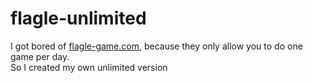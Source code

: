 # flagle-unlimited

I got bored of [flagle-game.com](https://flagle-game.com), because they only allow you to do one game per day.<br>
So I created my own unlimited version

